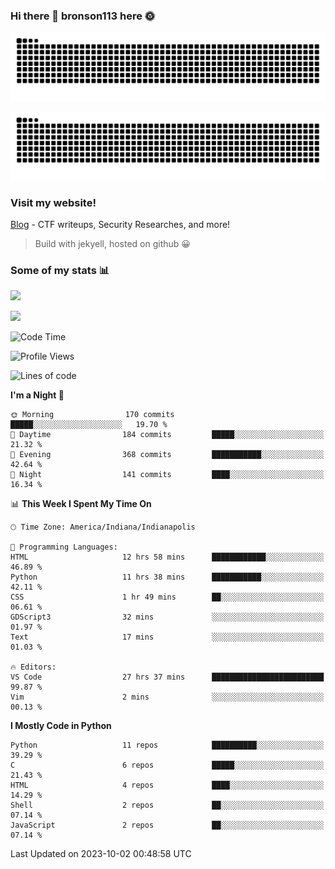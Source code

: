 ### Hi there 👋 bronson113 here 🌞
<div align="center">

![GitHub Snake Light](https://raw.githubusercontent.com/bronson113/bronson113/snake/github-snake.svg#gh-light-mode-only)

![GitHub Snake dark](https://raw.githubusercontent.com/bronson113/bronson113/snake/github-snake-dark.svg#gh-dark-mode-only)

</div>

### Visit my website!
[Blog](https://bronson113.github.io/) - CTF writeups, Security Researches, and more! 

> Build with jekyell, hosted on github 😀

### Some of my stats 📊
![](https://github-readme-stats-sigma-five.vercel.app/api?username=bronson113&theme=transparent&show_icons=true)

![](https://github-readme-stats-sigma-five.vercel.app/api/top-langs/?username=bronson113&theme=transparent&layout=compact&card_width=445)



<!--START_SECTION:waka-->
![Code Time](http://img.shields.io/badge/Code%20Time-377%20hrs%2043%20mins-blue)

![Profile Views](http://img.shields.io/badge/Profile%20Views-2-blue)

![Lines of code](https://img.shields.io/badge/From%20Hello%20World%20I%27ve%20Written-7.2%20million%20lines%20of%20code-blue)

**I'm a Night 🦉** 

```text
🌞 Morning                170 commits         █████░░░░░░░░░░░░░░░░░░░░   19.70 % 
🌆 Daytime                184 commits         █████░░░░░░░░░░░░░░░░░░░░   21.32 % 
🌃 Evening                368 commits         ███████████░░░░░░░░░░░░░░   42.64 % 
🌙 Night                  141 commits         ████░░░░░░░░░░░░░░░░░░░░░   16.34 % 
```


📊 **This Week I Spent My Time On** 

```text
🕑︎ Time Zone: America/Indiana/Indianapolis

💬 Programming Languages: 
HTML                     12 hrs 58 mins      ████████████░░░░░░░░░░░░░   46.89 % 
Python                   11 hrs 38 mins      ███████████░░░░░░░░░░░░░░   42.11 % 
CSS                      1 hr 49 mins        ██░░░░░░░░░░░░░░░░░░░░░░░   06.61 % 
GDScript3                32 mins             ░░░░░░░░░░░░░░░░░░░░░░░░░   01.97 % 
Text                     17 mins             ░░░░░░░░░░░░░░░░░░░░░░░░░   01.03 % 

🔥 Editors: 
VS Code                  27 hrs 37 mins      █████████████████████████   99.87 % 
Vim                      2 mins              ░░░░░░░░░░░░░░░░░░░░░░░░░   00.13 % 
```

**I Mostly Code in Python** 

```text
Python                   11 repos            ██████████░░░░░░░░░░░░░░░   39.29 % 
C                        6 repos             █████░░░░░░░░░░░░░░░░░░░░   21.43 % 
HTML                     4 repos             ████░░░░░░░░░░░░░░░░░░░░░   14.29 % 
Shell                    2 repos             ██░░░░░░░░░░░░░░░░░░░░░░░   07.14 % 
JavaScript               2 repos             ██░░░░░░░░░░░░░░░░░░░░░░░   07.14 % 
```




 Last Updated on 2023-10-02 00:48:58 UTC
<!--END_SECTION:waka-->
